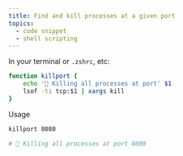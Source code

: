 ```yaml
---
title: Find and kill processes at a given port
topics:
  - code snippet
  - shell scripting
---
```


In your terminal or `.zshrc`, etc:

```bash
function killport {
    echo '🚨 Killing all processes at port' $1
    lsof -ti tcp:$1 | xargs kill
}
```

Usage

```sh
killport 8080

# 🚨 Killing all processes at port 8080
```
